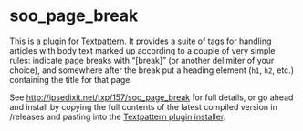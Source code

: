 # soo_page_break

This is a plugin for [Textpattern](https://github.com/textpattern/textpattern). It provides a suite of tags 
for handling articles with body text marked up according to a couple of very simple rules: indicate page 
breaks with “[break]” (or another delimiter of your choice), and somewhere after the break put a heading 
element (`h1`, `h2`, etc.) containing the title for that page.

See http://ipsedixit.net/txp/157/soo_page_break for full details, or go ahead and install by copying the 
full contents of the latest compiled version in /releases and pasting into the 
[Textpattern plugin installer](https://docs.textpattern.io/administration/plugins-panel).
